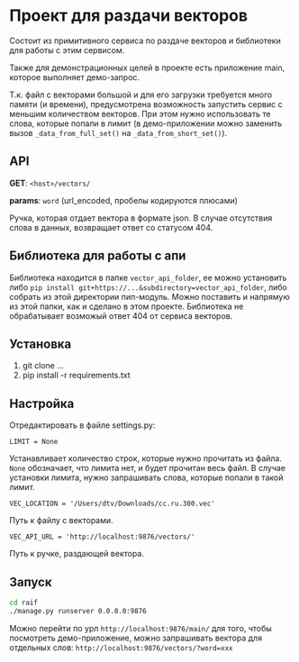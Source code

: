 Проект для раздачи векторов
==========================
Состоит из примитивного сервиса по раздаче векторов и библиотеки для работы 
с этим сервисом. 

Также для демонстрационных целей в проекте есть приложение main, которое
выполняет демо-запрос. 

Т.к. файл с векторами большой и для его загрузки требуется много памяти
(и времени), предусмотрена возможность запустить сервис с меньшим количеством
векторов. При этом нужно использовать те слова, которые попали в лимит (в
демо-приложении можно заменить вызов `_data_from_full_set()` на 
`_data_from_short_set()`). 

API
---
**GET**: `<host>/vectors/`

**params**: `word` (url_encoded, пробелы кодируются плюсами) 

Ручка, которая отдает вектора в формате json. В случае отсутствия слова в данных,
возвращает ответ со статусом 404.

Библиотека для работы с апи
---------------------------
Библиотека находится в папке `vector_api_folder`, ее можно установить либо
`pip install git+https://...&subdirectory=vector_api_folder`, либо собрать из 
этой директории пип-модуль. Можно поставить и напрямую из этой папки, как и 
сделано в этом проекте. Библиотека не обрабатывает возможый ответ 404 от сервиса
векторов. 

Установка
---------
1) git clone ...
1) pip install -r requirements.txt

Настройка
---------
Отредактировать в файле settings.py:

`LIMIT = None`

Устанавливает количество строк, которые нужно прочитать из файла. `None` 
обозначает, что лимита нет, и будет прочитан весь файл. В случае установки
лимита, нужно запрашивать слова, которые попали в такой лимит. 

`VEC_LOCATION = '/Users/dtv/Downloads/cc.ru.300.vec'`

Путь к файлу с векторами.

`VEC_API_URL = 'http://localhost:9876/vectors/'`

Путь к ручке, раздающей вектора. 

Запуск
------
```bash
cd raif
./manage.py runserver 0.0.0.0:9876
```
Можно перейти по урл `http://localhost:9876/main/` для того, чтобы посмотреть 
демо-приложение, можно запрашивать вектора для отдельных слов:
`http://localhost:9876/vectors/?word=xxx` 


